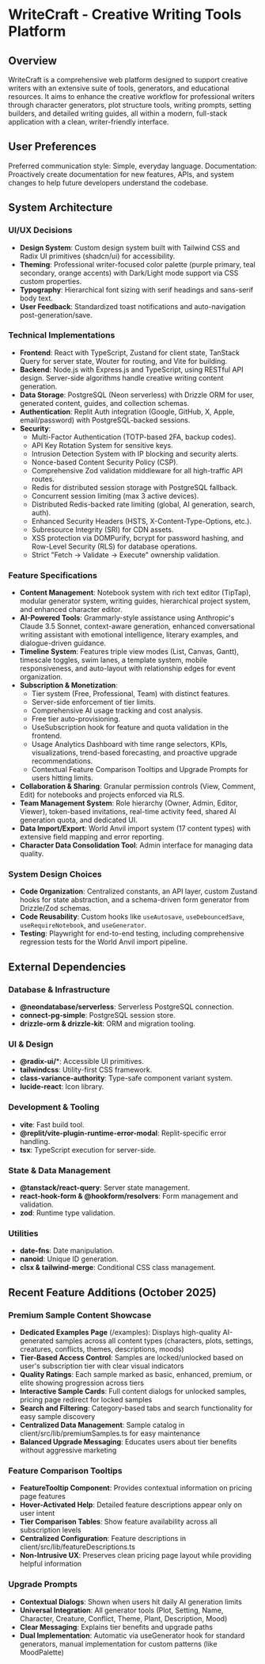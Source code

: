 # WriteCraft - Creative Writing Tools Platform

## Overview

WriteCraft is a comprehensive web platform designed to support creative writers with an extensive suite of tools, generators, and educational resources. It aims to enhance the creative workflow for professional writers through character generators, plot structure tools, writing prompts, setting builders, and detailed writing guides, all within a modern, full-stack application with a clean, writer-friendly interface.

## User Preferences

Preferred communication style: Simple, everyday language.
Documentation: Proactively create documentation for new features, APIs, and system changes to help future developers understand the codebase.

## System Architecture

### UI/UX Decisions
- **Design System**: Custom design system built with Tailwind CSS and Radix UI primitives (shadcn/ui) for accessibility.
- **Theming**: Professional writer-focused color palette (purple primary, teal secondary, orange accents) with Dark/Light mode support via CSS custom properties.
- **Typography**: Hierarchical font sizing with serif headings and sans-serif body text.
- **User Feedback**: Standardized toast notifications and auto-navigation post-generation/save.

### Technical Implementations
- **Frontend**: React with TypeScript, Zustand for client state, TanStack Query for server state, Wouter for routing, and Vite for building.
- **Backend**: Node.js with Express.js and TypeScript, using RESTful API design. Server-side algorithms handle creative writing content generation.
- **Data Storage**: PostgreSQL (Neon serverless) with Drizzle ORM for user, generated content, guides, and collection schemas.
- **Authentication**: Replit Auth integration (Google, GitHub, X, Apple, email/password) with PostgreSQL-backed sessions.
- **Security**:
    - Multi-Factor Authentication (TOTP-based 2FA, backup codes).
    - API Key Rotation System for sensitive keys.
    - Intrusion Detection System with IP blocking and security alerts.
    - Nonce-based Content Security Policy (CSP).
    - Comprehensive Zod validation middleware for all high-traffic API routes.
    - Redis for distributed session storage with PostgreSQL fallback.
    - Concurrent session limiting (max 3 active devices).
    - Distributed Redis-backed rate limiting (global, AI generation, search, auth).
    - Enhanced Security Headers (HSTS, X-Content-Type-Options, etc.).
    - Subresource Integrity (SRI) for CDN assets.
    - XSS protection via DOMPurify, bcrypt for password hashing, and Row-Level Security (RLS) for database operations.
    - Strict "Fetch → Validate → Execute" ownership validation.

### Feature Specifications
- **Content Management**: Notebook system with rich text editor (TipTap), modular generator system, writing guides, hierarchical project system, and enhanced character editor.
- **AI-Powered Tools**: Grammarly-style assistance using Anthropic's Claude 3.5 Sonnet, context-aware generation, enhanced conversational writing assistant with emotional intelligence, literary examples, and dialogue-driven guidance.
- **Timeline System**: Features triple view modes (List, Canvas, Gantt), timescale toggles, swim lanes, a template system, mobile responsiveness, and auto-layout with relationship edges for event organization.
- **Subscription & Monetization**:
    - Tier system (Free, Professional, Team) with distinct features.
    - Server-side enforcement of tier limits.
    - Comprehensive AI usage tracking and cost analysis.
    - Free tier auto-provisioning.
    - UseSubscription hook for feature and quota validation in the frontend.
    - Usage Analytics Dashboard with time range selectors, KPIs, visualizations, trend-based forecasting, and proactive upgrade recommendations.
    - Contextual Feature Comparison Tooltips and Upgrade Prompts for users hitting limits.
- **Collaboration & Sharing**: Granular permission controls (View, Comment, Edit) for notebooks and projects enforced via RLS.
- **Team Management System**: Role hierarchy (Owner, Admin, Editor, Viewer), token-based invitations, real-time activity feed, shared AI generation quota, and dedicated UI.
- **Data Import/Export**: World Anvil import system (17 content types) with extensive field mapping and error reporting.
- **Character Data Consolidation Tool**: Admin interface for managing data quality.

### System Design Choices
- **Code Organization**: Centralized constants, an API layer, custom Zustand hooks for state abstraction, and a schema-driven form generator from Drizzle/Zod schemas.
- **Code Reusability**: Custom hooks like `useAutosave`, `useDebouncedSave`, `useRequireNotebook`, and `useGenerator`.
- **Testing**: Playwright for end-to-end testing, including comprehensive regression tests for the World Anvil import pipeline.

## External Dependencies

### Database & Infrastructure
- **@neondatabase/serverless**: Serverless PostgreSQL connection.
- **connect-pg-simple**: PostgreSQL session store.
- **drizzle-orm & drizzle-kit**: ORM and migration tooling.

### UI & Design
- **@radix-ui/***: Accessible UI primitives.
- **tailwindcss**: Utility-first CSS framework.
- **class-variance-authority**: Type-safe component variant system.
- **lucide-react**: Icon library.

### Development & Tooling
- **vite**: Fast build tool.
- **@replit/vite-plugin-runtime-error-modal**: Replit-specific error handling.
- **tsx**: TypeScript execution for server-side.

### State & Data Management
- **@tanstack/react-query**: Server state management.
- **react-hook-form & @hookform/resolvers**: Form management and validation.
- **zod**: Runtime type validation.

### Utilities
- **date-fns**: Date manipulation.
- **nanoid**: Unique ID generation.
- **clsx & tailwind-merge**: Conditional CSS class management.
## Recent Feature Additions (October 2025)

### Premium Sample Content Showcase
- **Dedicated Examples Page** (/examples): Displays high-quality AI-generated samples across all content types (characters, plots, settings, creatures, conflicts, themes, descriptions, moods)
- **Tier-Based Access Control**: Samples are locked/unlocked based on user's subscription tier with clear visual indicators
- **Quality Ratings**: Each sample marked as basic, enhanced, premium, or elite showing progression across tiers
- **Interactive Sample Cards**: Full content dialogs for unlocked samples, pricing page redirect for locked samples
- **Search and Filtering**: Category-based tabs and search functionality for easy sample discovery
- **Centralized Data Management**: Sample catalog in client/src/lib/premiumSamples.ts for easy maintenance
- **Balanced Upgrade Messaging**: Educates users about tier benefits without aggressive marketing

### Feature Comparison Tooltips
- **FeatureTooltip Component**: Provides contextual information on pricing page features
- **Hover-Activated Help**: Detailed feature descriptions appear only on user intent
- **Tier Comparison Tables**: Show feature availability across all subscription levels
- **Centralized Configuration**: Feature descriptions in client/src/lib/featureDescriptions.ts
- **Non-Intrusive UX**: Preserves clean pricing page layout while providing helpful information

### Upgrade Prompts
- **Contextual Dialogs**: Shown when users hit daily AI generation limits
- **Universal Integration**: All generator tools (Plot, Setting, Name, Character, Creature, Conflict, Theme, Plant, Description, Mood)
- **Clear Messaging**: Explains tier benefits and upgrade paths
- **Dual Implementation**: Automatic via useGenerator hook for standard generators, manual implementation for custom patterns (like MoodPalette)
